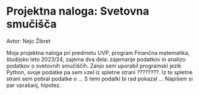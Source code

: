# Projektna naloga: Svetovna smučišča

Avtor: Nejc Žibret

Moja projektna naloga pri predmetu UVP, program Finančna matematika, študijsko leto 2023/24, zajema dva dela: zajemanje podatkov in analizo podatkov o svetovnih smučiščih. Zanjo sem uporabil programski jezik Python, svoje podatke pa sem vzel iz spletne strani ????????. Iz te spletne strani sem pobral podatke o ... S temi podatki bi rad pokazal ... Napišem si par vprašanj, hipotez.